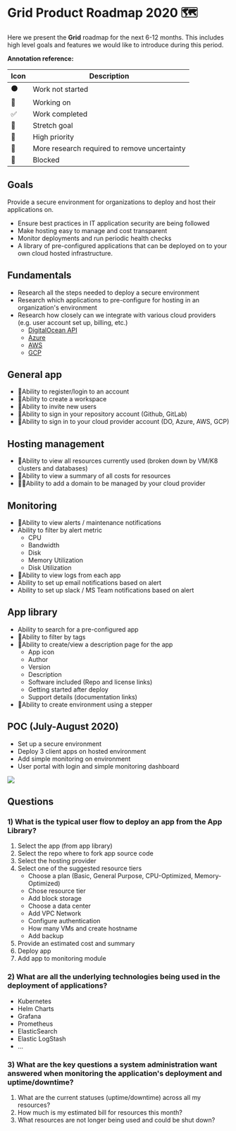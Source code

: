 # Grid Product Roadmap 2020 🗺️

Here we present the **Grid** roadmap for the next 6-12 months. This includes high level goals and features we would like to introduce during this period.

**Annotation reference:**

|Icon|Description|
|--|--|
|⚫️|Work not started|
|🏃|Working on|
|✅|Work completed|
|🚀|Stretch goal|
|🌲|High priority|
|🔵|More research required to remove uncertainty|
|🔴|Blocked|

## Goals

Provide a secure environment for organizations to deploy and host their applications on.

- Ensure best practices in IT application security are being followed
- Make hosting easy to manage and cost transparent
- Monitor deployments and run periodic health checks
- A library of pre-configured applications that can be deployed on to your own cloud hosted infrastructure.

## Fundamentals

- Research all the steps needed to deploy a secure environment
- Research which applications to pre-configure for hosting in an organization's environment
- Research how closely can we integrate with various cloud providers (e.g. user account set up, billing, etc.)
  - [DigitalOcean API](https://developers.digitalocean.com/documentation/v2/#introduction)
  - [Azure](https://docs.microsoft.com/en-us/azure/cloud-services/)
  - [AWS](https://docs.aws.amazon.com/)
  - [GCP](https://cloud.google.com/docs)

## General app

- 🏃Ability to register/login to an account
- 🏃Ability to create a workspace
- 🏃Ability to invite new users
- 🌲Ability to sign in your repository account (Github, GitLab)
- 🌲Ability to sign in to your cloud provider account (DO, Azure, AWS, GCP)

## Hosting management

- 🌲Ability to view all resources currently used (broken down by VM/K8 clusters and databases)
- 🌲Ability to view a summary of all costs for resources
- 🔵🚀Ability to add a domain to be managed by your cloud provider

## Monitoring

- 🌲Ability to view alerts / maintenance notifications
- Ability to filter by alert metric
  - CPU
  - Bandwidth
  - Disk
  - Memory Utilization
  - Disk Utilization
- 🚀Ability to view logs from each app
- Ability to set up email notifications based on alert
- Ability to set up slack / MS Team notifications based on alert

## App library

- Ability to search for a pre-configured app
- 🌲Ability to filter by tags
- 🌲Ability to create/view a description page for the app
  - App icon
  - Author
  - Version
  - Description
  - Software included (Repo and license links)
  - Getting started after deploy
  - Support details (documentation links)
- 🌲Ability to create environment using a stepper

## POC (July-August 2020)

- Set up a secure environment
- Deploy 3 client apps on hosted environment
- Add simple monitoring on environment
- User portal with login and simple monitoring dashboard

![](../../assets/20200723_grid_concept.png)

## Questions

### 1) What is the typical user flow to deploy an app from the App Library?

1. Select the app (from app library)
2. Select the repo where to fork app source code
3. Select the hosting provider
4. Select one of the suggested resource tiers
    - Choose a plan (Basic, General Purpose, CPU-Optimized, Memory-Optimized)
    - Chose resource tier
    - Add block storage
    - Choose a data center
    - Add VPC Network
    - Configure authentication
    - How many VMs and create hostname
    - Add backup
5. Provide an estimated cost and summary
6. Deploy app
7. Add app to monitoring module

### 2) What are all the underlying technologies being used in the deployment of applications?

- Kubernetes
- Helm Charts
- Grafana
- Prometheus
- ElasticSearch
- Elastic LogStash
- ...

### 3) What are the key questions a system administration want answered when monitoring the application's deployment and uptime/downtime?

1. What are the current statuses (uptime/downtime) across all my resources?
2. How much is my estimated bill for resources this month?
3. What resources are not longer being used and could be shut down?
